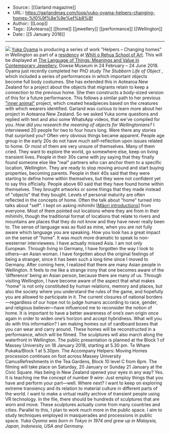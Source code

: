 ﻿
  * Source:: [[Garland magazine]]
  * URL:: https://garlandmag.com/loop/yuko-oyama-helpers-changing-homes-%f0%9f%8e%9e%ef%b8%8f
  * Author:: [[Loop]]
  * Tags:: [[Aotearoa]] [[home]] [[jewellery]] [[performance]] [[Wellington]]
  * Date:: [[5 January 2018]]


* * *
[![](https://garlandmag.com/wp-content/uploads/2018/01/WhatsApp-Image-2017-11-30-at-8.33.10-AM-1024x785.jpg)](https://garlandmag.com/wp-content/uploads/2018/01/WhatsApp-Image-2017-11-30-at-8.33.10-AM.jpg)
[Yuka Oyama](http://www.dearyuka.com/) is producing a series of work "Helpers – Changing homes" in Wellington as part of a [residency](https://creative.massey.ac.nz/research/residencies/wellington-international-artist-residency/yuka-oyama-helpers-changing-homes/) at [Whiti o Rehua School of Art](https://creative.massey.ac.nz/about/school-of-art/). This will be displayed at [The Language of Things: Meanings and Value in Contemporary Jewellery](http://dowse.org.nz/exhibitions/detail/the-language-of-things), Dowse Museum in 24 February – 24 June 2018.
Oyama just recently completed her PhD study _The Stubborn Life of Object_ , which included a series of performances in which important objects become full body costumes. She has extended this in Aotearoa New Zealand for a project about the objects that migrants retain to keep a connection to the previous home. She then constructs a body-sized version of this for a future performance. This follows a similar path to her previous ["inner animal"](https://www.yukaoyama.com/metamorphic-spirits) project, which created headpieces based on the creatures with which wearers identified.
Garland was curious to learn more about her project in Aotearoa New Zealand. So we asked Yuka some questions and replied with text and also some WhatsApp videos, that we've compiled for you.
 _How did you research the meaning of objects for Wellingtonians?_
I interviewed 20 people for two to four hours long.
Were there any stories that surprised you?
Often very obvious things became apparent. People age group in the early 20s do not have much self-reflection upon issues related to home. Or most of them are very unsure of themselves. Many of them cried. They want to explore the world, go somewhere else, keep on living transient lives.
People in their 30s came with joy saying that they finally found someone else like "real" partners who can anchor them to a specific location, Wellington. They are ready to stop moving around and start buying properties, becoming parents. People in their 40s said that they were starting to define home within themselves, but they were not confident yet to say this officially.
People above 60 said that they have found home within themselves. They brought artworks or some things that they made instead of "objects" that they bought. Levels of personal maturity are often reflected in the concepts of home. Often the talk about "home" turned into talks about "self".
I kept on asking mihimihi [[Māori introductions](https://www.nzte.govt.nz/tools-and-templates/te-kete-tikanga-m%C4%81ori-m%C4%81ori-cultural-kit/mihimihi-introductions)] from everyone. Most of them pointed out locations where they are from in their mihimihi, though the traditional format of locations that relate to rivers and mountains are places that they do not know and they have never really been to. The sense of language was as fluid as mine, when you are not fully aware which language you are speaking.
How you look has a great impact on the sense of "home". It was much more dramatic to speak to non-westerner interviewees. I have actually missed Asia. I am not only European.
Through living in Germany, I have forgotten the way I look to others—an Asian woman. I have forgotten about the original feelings of being a stranger, since it has been such a long time since I moved to Germany.
After coming here, I realized that there are many Asian people in Wellington. It feels to me like a strange irony that one becomes aware of the ‘difference’ being an Asian person, because there are many of us.
Through visiting Wellington, I have become aware of the aspect that what makes "home" is not only constituted by human relations, memory and places, but also the society where you understand the rules of the game, and hopefully you are allowed to participate in it.
The current closures of national borders—regardless of our hope not to judge humans according to race, gender, and religious believer—have influenced me to reconsider the notion of home. It is important to have a better awareness of one’s own origin once again in order to widen one’s horizon and accept hybridness.
What will you do with this information?
I am making homes out of cardboard boxes that you can wear and carry around. These homes will be reconstructed in a performance, which will be filmed. The sculptures will also march along the waterfront in Wellington. The public presentation is planned at the Block 1 of Massey University on 18 January 2018, starting at 5.30 pm. Te Whare Pukaka/Block 1 at 5.30pm. The Accompany Helpers: Moving Homes procession continues on foot across Massey University CamusRefreshments in the Tea Gardens, Block 10 level C from 6pm. The filming will take place on Saturday, 20 January or Sunday 21 January at the Civic Square.
Has being in New Zealand opened your eyes in any way?
Yes. It is teaching me the concept of number 9 wire: Just employ things that you have and perform your part—well.
Where next?
I want to keep on exploring extreme transiency and its relation to material culture in different parts of the world.
I want to make a virtual reality archive of transient people using VR technology. In the file, there should be hundreds of sculptures that are worn and move. These sculptures actually come from many countries and cities. Parallel to this, I plan to work much more in the public space. I aim to study techniques employed in masquerades and processions in public space.
 _Yuka Oyama was born in Tokyo in 1974 and grew up in Malaysia, Japan, Indonesia, USA and Germany._
﻿
